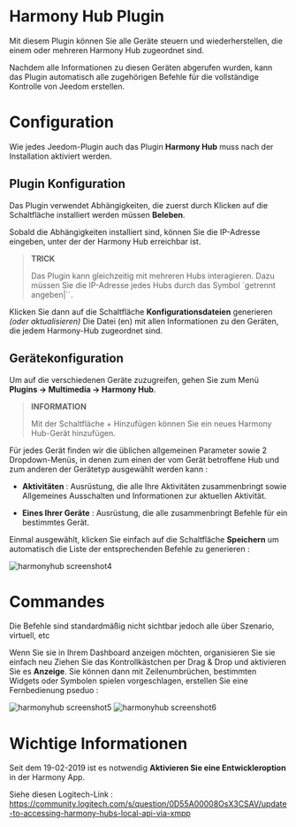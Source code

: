 # Harmony Hub Plugin

Mit diesem Plugin können Sie alle Geräte steuern und wiederherstellen, die einem oder mehreren Harmony Hub zugeordnet sind.

Nachdem alle Informationen zu diesen Geräten abgerufen wurden, kann das Plugin automatisch alle zugehörigen Befehle für die vollständige Kontrolle von Jeedom erstellen.

# Configuration

Wie jedes Jeedom-Plugin auch das Plugin **Harmony Hub** muss nach der Installation aktiviert werden.

## Plugin Konfiguration

Das Plugin verwendet Abhängigkeiten, die zuerst durch Klicken auf die Schaltfläche installiert werden müssen **Beleben**.

Sobald die Abhängigkeiten installiert sind, können Sie die IP-Adresse eingeben, unter der der Harmony Hub erreichbar ist.

>**TRICK**
>
>Das Plugin kann gleichzeitig mit mehreren Hubs interagieren. Dazu müssen Sie die IP-Adresse jedes Hubs durch das Symbol `getrennt angeben|``.

Klicken Sie dann auf die Schaltfläche **Konfigurationsdateien** generieren *(oder aktualisieren)* Die Datei (en) mit allen Informationen zu den Geräten, die jedem Harmony-Hub zugeordnet sind.

## Gerätekonfiguration

Um auf die verschiedenen Geräte zuzugreifen, gehen Sie zum Menü **Plugins → Multimedia → Harmony Hub**.

>**INFORMATION**
>
>Mit der Schaltfläche + Hinzufügen können Sie ein neues Harmony Hub-Gerät hinzufügen.

Für jedes Gerät finden wir die üblichen allgemeinen Parameter sowie 2 Dropdown-Menüs, in denen zum einen der vom Gerät betroffene Hub und zum anderen der Gerätetyp ausgewählt werden kann :

- **Aktivitäten** : Ausrüstung, die alle Ihre Aktivitäten zusammenbringt sowie
    Allgemeines Ausschalten und Informationen zur aktuellen Aktivität.

- **Eines Ihrer Geräte** : Ausrüstung, die alle zusammenbringt
    Befehle für ein bestimmtes Gerät.

Einmal ausgewählt, klicken Sie einfach auf die Schaltfläche **Speichern** um automatisch die Liste der entsprechenden Befehle zu generieren :    

![harmonyhub screenshot4](../images/harmonyhub_commands.jpg)

# Commandes

Die Befehle sind standardmäßig nicht sichtbar
jedoch alle über Szenario, virtuell, etc

Wenn Sie sie in Ihrem Dashboard anzeigen möchten, organisieren Sie sie einfach neu
Ziehen Sie das Kontrollkästchen per Drag & Drop und aktivieren Sie es **Anzeige**. Sie können dann mit Zeilenumbrüchen, bestimmten Widgets oder Symbolen spielen
vorgeschlagen, erstellen Sie eine Fernbedienung pseduo :

![harmonyhub screenshot5](../images/harmonyhub_screenshot5.jpg)
![harmonyhub screenshot6](../images/harmonyhub_screenshot6.jpg)

# Wichtige Informationen

Seit dem 19-02-2019 ist es notwendig **Aktivieren Sie eine Entwickleroption** in der Harmony App.

Siehe diesen Logitech-Link :
<https://community.logitech.com/s/question/0D55A00008OsX3CSAV/update-to-accessing-harmony-hubs-local-api-via-xmpp>
